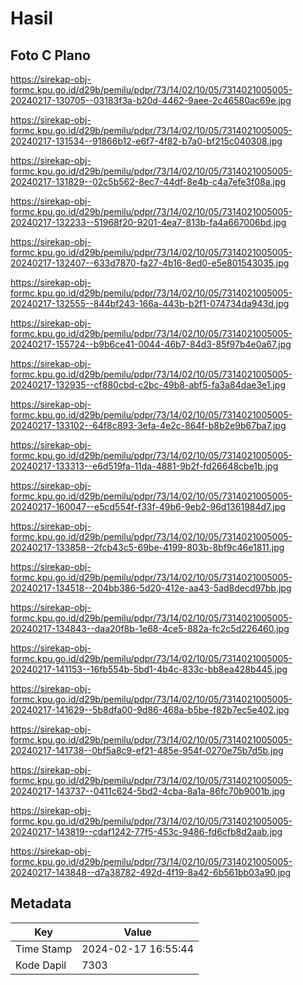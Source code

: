 # Hasil

## Foto C Plano

https://sirekap-obj-formc.kpu.go.id/d29b/pemilu/pdpr/73/14/02/10/05/7314021005005-20240217-130705--03183f3a-b20d-4462-9aee-2c46580ac69e.jpg

https://sirekap-obj-formc.kpu.go.id/d29b/pemilu/pdpr/73/14/02/10/05/7314021005005-20240217-131534--91866b12-e6f7-4f82-b7a0-bf215c040308.jpg

https://sirekap-obj-formc.kpu.go.id/d29b/pemilu/pdpr/73/14/02/10/05/7314021005005-20240217-131829--02c5b562-8ec7-44df-8e4b-c4a7efe3f08a.jpg

https://sirekap-obj-formc.kpu.go.id/d29b/pemilu/pdpr/73/14/02/10/05/7314021005005-20240217-132233--51968f20-9201-4ea7-813b-fa4a667006bd.jpg

https://sirekap-obj-formc.kpu.go.id/d29b/pemilu/pdpr/73/14/02/10/05/7314021005005-20240217-132407--633d7870-fa27-4b16-8ed0-e5e801543035.jpg

https://sirekap-obj-formc.kpu.go.id/d29b/pemilu/pdpr/73/14/02/10/05/7314021005005-20240217-132555--844bf243-166a-443b-b2f1-074734da943d.jpg

https://sirekap-obj-formc.kpu.go.id/d29b/pemilu/pdpr/73/14/02/10/05/7314021005005-20240217-155724--b9b6ce41-0044-46b7-84d3-85f97b4e0a67.jpg

https://sirekap-obj-formc.kpu.go.id/d29b/pemilu/pdpr/73/14/02/10/05/7314021005005-20240217-132935--cf880cbd-c2bc-49b8-abf5-fa3a84dae3e1.jpg

https://sirekap-obj-formc.kpu.go.id/d29b/pemilu/pdpr/73/14/02/10/05/7314021005005-20240217-133102--64f8c893-3efa-4e2c-864f-b8b2e9b67ba7.jpg

https://sirekap-obj-formc.kpu.go.id/d29b/pemilu/pdpr/73/14/02/10/05/7314021005005-20240217-133313--e6d519fa-11da-4881-9b2f-fd26648cbe1b.jpg

https://sirekap-obj-formc.kpu.go.id/d29b/pemilu/pdpr/73/14/02/10/05/7314021005005-20240217-160047--e5cd554f-f33f-49b6-9eb2-96d1361984d7.jpg

https://sirekap-obj-formc.kpu.go.id/d29b/pemilu/pdpr/73/14/02/10/05/7314021005005-20240217-133858--2fcb43c5-69be-4199-803b-8bf9c46e1811.jpg

https://sirekap-obj-formc.kpu.go.id/d29b/pemilu/pdpr/73/14/02/10/05/7314021005005-20240217-134518--204bb386-5d20-412e-aa43-5ad8decd97bb.jpg

https://sirekap-obj-formc.kpu.go.id/d29b/pemilu/pdpr/73/14/02/10/05/7314021005005-20240217-134843--daa20f8b-1e68-4ce5-882a-fc2c5d226460.jpg

https://sirekap-obj-formc.kpu.go.id/d29b/pemilu/pdpr/73/14/02/10/05/7314021005005-20240217-141153--16fb554b-5bd1-4b4c-833c-bb8ea428b445.jpg

https://sirekap-obj-formc.kpu.go.id/d29b/pemilu/pdpr/73/14/02/10/05/7314021005005-20240217-141629--5b8dfa00-9d86-468a-b5be-f82b7ec5e402.jpg

https://sirekap-obj-formc.kpu.go.id/d29b/pemilu/pdpr/73/14/02/10/05/7314021005005-20240217-141738--0bf5a8c9-ef21-485e-954f-0270e75b7d5b.jpg

https://sirekap-obj-formc.kpu.go.id/d29b/pemilu/pdpr/73/14/02/10/05/7314021005005-20240217-143737--0411c624-5bd2-4cba-8a1a-86fc70b9001b.jpg

https://sirekap-obj-formc.kpu.go.id/d29b/pemilu/pdpr/73/14/02/10/05/7314021005005-20240217-143819--cdaf1242-77f5-453c-9486-fd6cfb8d2aab.jpg

https://sirekap-obj-formc.kpu.go.id/d29b/pemilu/pdpr/73/14/02/10/05/7314021005005-20240217-143848--d7a38782-492d-4f19-8a42-6b561bb03a90.jpg


## Metadata

| Key        | Value               |
| ---------- | ------------------- |
| Time Stamp | 2024-02-17 16:55:44 |
| Kode Dapil | 7303                |



